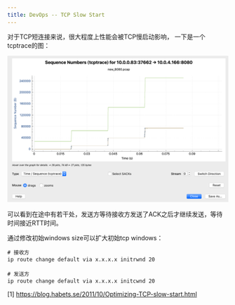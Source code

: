 ```yaml
---
title: DevOps -- TCP Slow Start
---
```


对于TCP短连接来说，很大程度上性能会被TCP慢启动影响， 一下是一个tcptrace的图：

![image-20200422074702398](https://raw.githubusercontent.com/LipingMao/LipingMao.github.io/master/_posts/picture/image-20200422074702398.png)



可以看到在途中有若干处，发送方等待接收方发送了ACK之后才继续发送，等待时间接近RTT时间。

通过修改初始windows size可以扩大初始tcp windows：

```
# 接收方
ip route change default via x.x.x.x initrwnd 20

# 发送方
ip route change default via x.x.x.x initcwnd 20
```





[1] https://blog.habets.se/2011/10/Optimizing-TCP-slow-start.html
